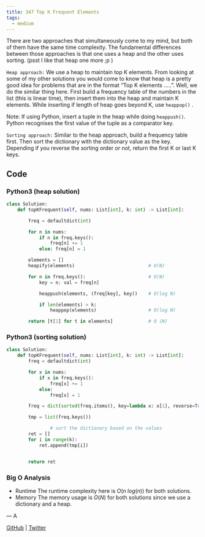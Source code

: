 ```yaml
---
title: 347 Top K Frequent Elements
tags:
  - medium
---
```


There are two approaches that simultaneously come to my mind, but both of them have the same time complexity. The fundamental differences between those approaches is that one uses a heap and the other uses sorting. (psst I like that heap one more ;p )

`Heap approach:` We use a heap to maintain top K elements. From looking at some of my other solutions you would come to know that heap is a pretty good idea for problems that are in the format “Top K elements …..”. Well, we do the similar thing here. First build a frequency table of the numbers in the list (this is linear time), then insert them into the heap and maintain K elements. While inserting if length of heap goes beyond K, use `heappop()` .

Note: If using Python, insert a tuple in the heap while doing `heappush()`. Python recognises the first value of the tuple as a comparator key.

`Sorting approach:` Similar to the heap approach, build a frequency table first. Then sort the dictionary with the dictionary value as the key. Depending if you reverse the sorting order or not, return the first K or last K keys.

## Code

### Python3 (heap solution)

```python
class Solution:
    def topKFrequent(self, nums: List[int], k: int) -> List[int]:

        freq = defaultdict(int)

        for n in nums:
            if n in freq.keys():
                freq[n] += 1
            else: freq[n] = 1

        elements = []
        heapify(elements)                           # O(N)

        for n in freq.keys():                       # O(N)
            key = n; val = freq[n]

            heappush(elements, (freq[key], key))    # O(log N)

            if len(elements) > k:
                heappop(elements)                   # O(log N)

        return [t[1] for t in elements]             # O (N)
```

### Python3 (sorting solution)

```python
class Solution:
    def topKFrequent(self, nums: List[int], k: int) -> List[int]:
        freq = defaultdict(int)

        for x in nums:
            if x in freq.keys():
                freq[x] += 1
            else:
                freq[x] = 1

        freq = dict(sorted(freq.items(), key=lambda x: x[1], reverse=True)) # O (n log n)

        tmp = list(freq.keys())

				# sort the dictionary based on the values
        ret = []
        for i in range(k):
            ret.append(tmp[i])


        return ret
```

### Big O Analysis

- Runtime
  The runtime complexity here is $O(n\;log(n))$ for both solutions.
- Memory
  The memory usage is $O(N)$ for both solutions since we use a dictionary and a heap.

— A

[GitHub](https://github.com/athkdev) | [Twitter](https://twitter.com/athkdev)
